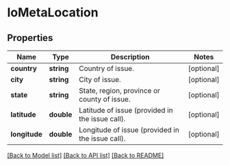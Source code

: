 # IoMetaLocation

## Properties
Name | Type | Description | Notes
------------ | ------------- | ------------- | -------------
**country** | **string** | Country of issue. | [optional] 
**city** | **string** | City of issue. | [optional] 
**state** | **string** | State, region, province or county of issue. | [optional] 
**latitude** | **double** | Latitude of issue (provided in the issue call). | [optional] 
**longitude** | **double** | Longitude of issue (provided in the issue call). | [optional] 

[[Back to Model list]](../../README.md#documentation-for-models) [[Back to API list]](../../README.md#documentation-for-api-endpoints) [[Back to README]](../../README.md)

